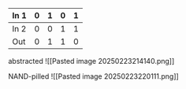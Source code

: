 
| In 1 | 0   | 1   | 0   | 1   |
| ---- | --- | --- | --- | --- |
| In 2 | 0   | 0   | 1   | 1   |
| Out  | 0   | 1   | 1   | 0   |
abstracted
![[Pasted image 20250223214140.png]]

NAND-pilled
![[Pasted image 20250223220111.png]]